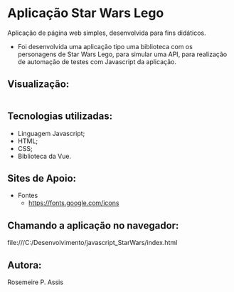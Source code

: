 # Aplicação Star Wars Lego

Aplicação de página web simples, desenvolvida para fins didáticos.
- Foi desenvolvida uma aplicação tipo uma biblioteca com os personagens de Star Wars Lego, para simular uma API, para realização de automação de testes com Javascript da aplicação.


## Visualização:

<img imagens="./imagens/App-StarWars.png" />


## Tecnologias utilizadas:

- Linguagem Javascript;
- HTML;
- CSS;
- Biblioteca da Vue.

## Sites de Apoio:

- Fontes
    - https://fonts.google.com/icons

## Chamando a aplicação no navegador:
file:///C:/Desenvolvimento/javascript_StarWars/index.html

## Autora:
Rosemeire P. Assis
